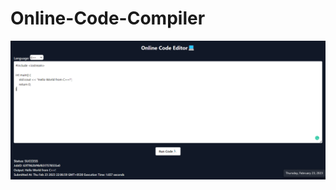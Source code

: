 # Online-Code-Compiler

<img src = "https://github.com/bhavesh1129/Online-Code-Compiler/blob/main/Preview.png" />
